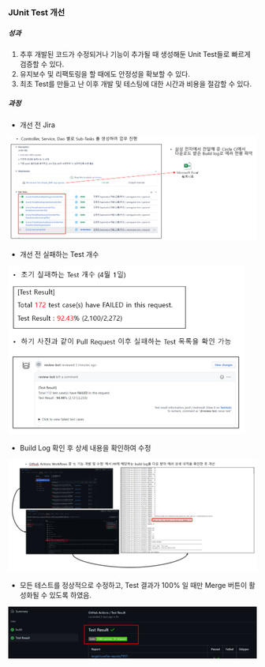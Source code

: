 ### JUnit Test 개선

##### 성과

1. 추후 개발된 코드가 수정되거나 기능이 추가될 때 생성해둔 Unit Test들로 빠르게 검증할 수 있다.
2. 유지보수 및 리팩토링을 할 때에도 안정성을 확보할 수 있다.
3. 최초 Test를 만들고 난 이후 개발 및 테스팅에 대한 시간과 비용을 절감할 수 있다.

##### 과정

* 개선 전 Jira

![1](img/JUnit/1.png)

* 개선 전 실패하는 Test 개수

<img src="img/JUnit/2.png" alt="2" style="zoom:77%;" />

*  Build Log 확인 후 상세 내용을 확인하여 수정

![3](img/JUnit/3.png)

* 모든 테스트를 정상적으로 수정하고, Test 결과가 100% 일 때만 Merge 버튼이 활성화될 수 있도록 하였음.

![4](img/JUnit/4.png)

